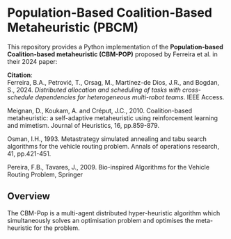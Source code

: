# Population-Based Coalition-Based Metaheuristic (PBCM)

This repository provides a Python implementation of the **Population-based Coalition-based metaheuristic (CBM-POP)** proposed by Ferreira et al. in their 2024 paper:

**Citation**:  
Ferreira, B.A., Petrović, T., Orsag, M., Martínez-de Dios, J.R., and Bogdan, S., 2024. *Distributed allocation and scheduling of tasks with cross-schedule dependencies for heterogeneous multi-robot teams*. IEEE Access.

Meignan, D., Koukam, A. and Créput, J.C., 2010. Coalition-based metaheuristic: a self-adaptive metaheuristic using reinforcement learning and mimetism. Journal of Heuristics, 16, pp.859-879.

Osman, I.H., 1993. Metastrategy simulated annealing and tabu search algorithms for the vehicle routing problem. Annals of operations research, 41, pp.421-451.

Pereira, F.B., Tavares, J., 2009. Bio-inspired Algorithms for the Vehicle Routing Problem, Springer

## Overview

The CBM-Pop is a multi-agent distributed hyper-heuristic algorithm which simultaneously solves an optimisation problem and optimises the meta-heuristic for the problem.